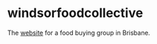 # windsorfoodcollective

The [website](http://windsorfoodcollective.github.io) for a food buying group in Brisbane.
